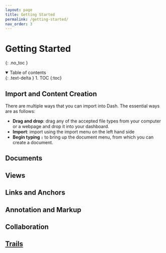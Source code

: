 ```yaml
---
layout: page
title: Getting Started
permalink: /getting-started/
nav_order: 3
---
```


# Getting Started
{: .no_toc }

<details open markdown="block">
  <summary>
    Table of contents
  </summary>
  {: .text-delta }
1. TOC
{:toc}
</details>

## Import and Content Creation

There are multiple ways that you can import into Dash. The essential ways are as follows:

- **Drag and drop**: drag any of the accepted file types from your computer or a webpage and drop it into your dashboard.
- **Import**: import using the import menu on the left hand side
- **Begin typing `:`** to bring up the document menu, from which you can create a document.

## Documents

## Views

## Links and Anchors


## Annotation and Markup

## Collaboration

## [Trails](../features/trails)